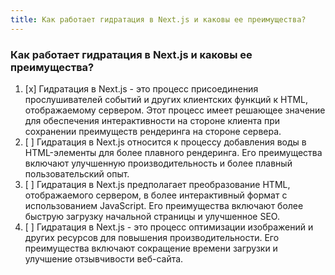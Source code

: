 ```yaml
---
title: Как работает гидратация в Next.js и каковы ее преимущества?
---
```


### Как работает гидратация в Next.js и каковы ее преимущества?

1. [x] Гидратация в Next.js - это процесс присоединения прослушивателей событий и других клиентских функций к HTML, отображаемому сервером. Этот процесс имеет решающее значение для обеспечения интерактивности на стороне клиента при сохранении преимуществ рендеринга на стороне сервера.
2. [ ] Гидратация в Next.js относится к процессу добавления воды в HTML-элементы для более плавного рендеринга. Его преимущества включают улучшенную производительность и более плавный пользовательский опыт.
3. [ ] Гидратация в Next.js предполагает преобразование HTML, отображаемого сервером, в более интерактивный формат с использованием JavaScript. Его преимущества включают более быструю загрузку начальной страницы и улучшенное SEO.
4. [ ] Гидратация в Next.js - это процесс оптимизации изображений и других ресурсов для повышения производительности. Его преимущества включают сокращение времени загрузки и улучшение отзывчивости веб-сайта.

